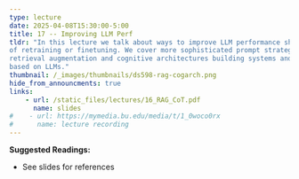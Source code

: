 ```yaml
---
type: lecture
date: 2025-04-08T15:30:00-5:00
title: 17 -- Improving LLM Perf
tldr: "In this lecture we talk about ways to improve LLM performance short
of retraining or finetuning. We cover more sophisticated prompt strategies,
retrieval augmentation and cognitive architectures building systems and agents
based on LLMs."
thumbnail: /_images/thumbnails/ds598-rag-cogarch.png
hide_from_announcments: true
links: 
    - url: /static_files/lectures/16_RAG_CoT.pdf
      name: slides
#    - url: https://mymedia.bu.edu/media/t/1_0woco0rx
#      name: lecture recording
---
```

**Suggested Readings:**
- See slides for references
